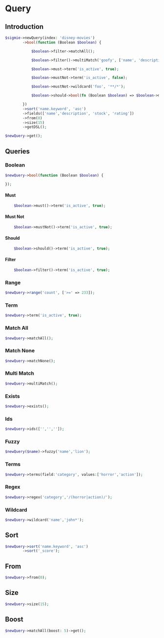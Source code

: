 # Query

## Introduction
```php
$sigmie->newQuery(index: 'disney-movies')
        ->bool(function (Boolean $boolean) {

            $boolean->filter->matchAll();

            $boolean->filter()->multiMatch('goofy', ['name', 'description']);

            $boolean->must->term('is_active', true);

            $boolean->mustNot->term('is_active', false);

            $boolean->mustNot->wildcard('foo', '**/*');

            $boolean->should->bool(fn (Boolean $boolean) => $boolean->must->match('name', 'Mickey'));

        })
        ->sort('name.keyword', 'asc')
        ->fields(['name','description', 'stock', 'rating'])
        ->from(0)
        ->size(15)
        ->getDSL();
```

```php
$newQuery->get();
```

## Queries

### Boolean

```php
$newQuery->bool(function (Boolean $boolean) {

});
```

#### Must
```php
    $boolean->must()->term('is_active', true);
```
#### Must Not

```php
    $boolean->mustNot()->term('is_active', true);
```

#### Should

```php
    $boolean->should()->term('is_active', true);
```

#### Filter

```php
    $boolean->filter()->term('is_active', true);
```

### Range
```php
$newQuery->range('count', ['>=' => 233]);
```

### Term
```php
$newQuery->term('is_active', true);
```

### Match All
```php
$newQuery->matchAll();
```

### Match None
```php
$newQuery->matchNone();
```

### Multi Match
```php
$newQuery->multiMatch();
```

### Exists
```php
$newQuery->exists();
```

### Ids
```php
$newQuery->ids(['','','']);
```
### Fuzzy

```php
$newQuery($name)->fuzzy('name','lion');
```

### Terms
```php
$newQuery->terms(field:'category', values:['horror','action']);
```

### Regex
```php
$newQuery->regex('category','/(horror|action)/');
```

### Wildcard
```php
$newQuery->wildcard('name','john*');
```

## Sort
```php
$newQuery->sort('name.keyword', 'asc')
        ->sort('_score');
```

## From
```php
$newQuery->from(0);
```
## Size
```php
$newQuery->size(15);
```

## Boost
```php
$newQuery->matchAll(boost: 5)->get();
```
